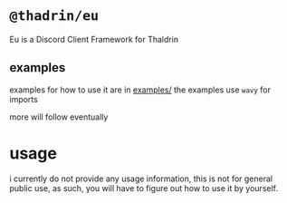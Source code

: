 # `@thadrin/eu`

Eu is a Discord Client Framework for Thaldrin

## examples

examples for how to use it are in [examples/](/examples)
the examples use `wavy` for imports

more will follow eventually

# usage

i currently do not provide any usage information, this is not for general public use, as such, you will have to figure out how to use it by yourself.
